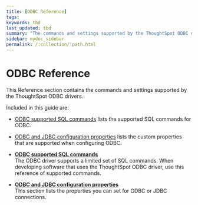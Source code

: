 ```yaml
---
title: [ODBC Reference]
tags: 
keywords: tbd
last_updated: tbd
summary: "The commands and settings supported by the ThoughtSpot ODBC drivers."
sidebar: mydoc_sidebar
permalink: /:collection/:path.html
---
```

# ODBC Reference

This Reference section contains the commands and settings supported by the ThoughtSpot ODBC drivers.

Included in this guide are:

-   [ODBC supported SQL commands](odbc-commands.html#) lists the supported SQL commands for ODBC.
-   [ODBC and JDBC configuration properties](simba-settings.html#) lists the custom properties that are supported when configuring ODBC.

-   **[ODBC supported SQL commands](../../data_integration/reference/odbc-commands.html)**  
The ODBC driver supports a limited set of SQL commands. When developing software that uses the ThoughtSpot ODBC driver, use this reference of supported commands.
-   **[ODBC and JDBC configuration properties](../../data_integration/reference/simba-settings.html)**  
This section lists the properties you can set for ODBC or JDBC connections.
